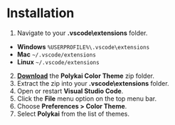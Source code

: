 # Installation

1. Navigate to your **.vscode\extensions** folder.
 - **Windows** `%USERPROFILE%\.vscode\extensions`
 - **Mac** `~/.vscode/extensions`
 - **Linux** `~/.vscode/extensions`
2. **[Download](https://github.com/adamgraham/polykai/blob/master/VSCode/Polykai%20Color%20Theme.zip?raw=true)** the **Polykai Color Theme** zip folder.
3. Extract the zip into your **.vscode\extensions** folder.
4. Open or restart **Visual Studio Code**.
5. Click the **File** menu option on the top menu bar.
6. Choose **Preferences > Color Theme**.
7. Select **Polykai** from the list of themes.
